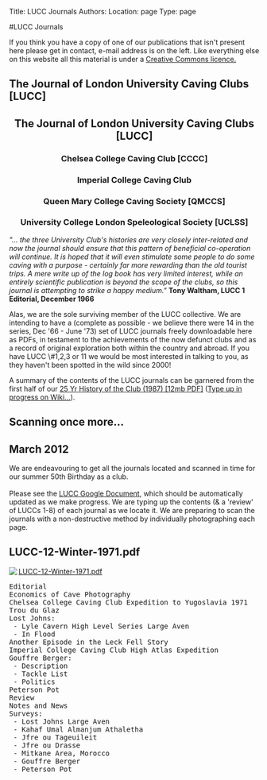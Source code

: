 Title: LUCC Journals
Authors:
Location: page
Type: page

#LUCC Journals

<p>If you think you have a copy of one of our publications that isn't present here please get in contact, e-mail address is on the left. Like everything else on this website all this material is under a <a href="http://creativecommons.org/licenses/by/2.0/uk/">Creative Commons licence.</a></p>


<h2 class="content-header-center">The Journal of London University Caving Clubs [LUCC]</h2>
<div class="content"><center>
<h2>The Journal of London University Caving Clubs [LUCC]</h2><h3>Chelsea College Caving Club [CCCC]</h3><h3>Imperial College Caving Club</h3><h3>Queen Mary College Caving Society [QMCCS]</h3><h3>University College London Speleological Society [UCLSS]</h3>
</center>
<p>
<i>"... the three University Club's histories are very closely inter-related and now the journal should ensure that this pattern of beneficial co-operation will continue. It is hoped that it will even stimulate some people to do some caving with a purpose - certainly far more rewarding than the old tourist trips. A mere write up of the log book has very limited interest, while an entirely scientific publication is beyond the scope of the clubs, so this journal is attempting to strike a happy medium."</i> <b>Tony Waltham, LUCC 1 Editorial, December 1966</b></p>
<p>Alas, we are the sole surviving member of the LUCC collective. We are intending to have a (complete as possible - we believe there were 14 in the series, Dec '66 - June '73) set of LUCC journals freely downloadable here as PDFs, in testament to the achievements of the now defunct clubs and as a record of original exploration both within the country and abroad. If you have LUCC \#1,2,3 or 11 we would be most interested in talking to you, as they haven't been spotted in the wild since 2000!</p>
<p>A summary of the contents of the LUCC journals can be garnered from the first half of our <a href="http://www.union.ic.ac.uk/caving/lib/25yr_history.pdf">25 Yr History of the Club (1987) [12mb PDF]</a> (<a href="/caving/wiki/index.php?n=Main.TheFirst25Years">Type up in progress on Wiki...</a>).</p>


<h2 class="content-header-left">Scanning once more...</h2>
<h2 class="content-header-right">March 2012</h2>
<div style="clear: both;"></div>
We are endeavouring to get all the journals located and scanned in time for our summer 50th Birthday as a club.<br>
<br>
Please see the <a href="https://docs.google.com/document/pub?id=1d608SJVF8VuYYQYL6ah5Z6sqzTiwE3yP1EKmIuToaWk">LUCC Google Document</a>, which should be automatically updated as we make progress. We are typing up the contents (&amp; a 'review' of LUCCs 1-8) of each journal as we locate it. We are preparing to scan the journals with a non-destructive method by individually photographing each page.
</p>



<h2 class="content-header-left"></h2>
<h2 class="content-header-right">LUCC-12-Winter-1971.pdf</h2>

<a href="/caving/lib/LUCC-12-Winter-1971.pdf">
<img align="left" src="LUCC-12-Winter-1971.pdf.jpg"></a>
<a href="/caving/lib/LUCC-12-Winter-1971.pdf">LUCC-12-Winter-1971.pdf</a>

<pre>Editorial
Economics of Cave Photography
Chelsea College Caving Club Expedition to Yugoslavia 1971
Trou du Glaz
Lost Johns:
 - Lyle Cavern High Level Series Large Aven
 - In Flood
Another Episode in the Leck Fell Story
Imperial College Caving Club High Atlas Expedition
Gouffre Berger:
 - Description
 - Tackle List
 - Politics
Peterson Pot
Review
Notes and News
Surveys:
 - Lost Johns Large Aven
 - Kahaf Umal Almanjum Athaletha
 - Jfre ou Tageuileit
 - Jfre ou Drasse
 - Mitkane Area, Morocco
 - Gouffre Berger
 - Peterson Pot
</pre>

